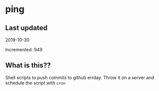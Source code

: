 # ping

## Last updated
2019-10-30

Incremented: 949

## What is this??
Shell scripts to push commits to github errday. Throw it on a server and schedule the script with `cron`
